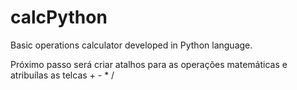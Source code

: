 # calcPython
Basic operations calculator developed in Python language.

Próximo passo será criar atalhos para as operações matemáticas e atribuílas as telcas + - * /
